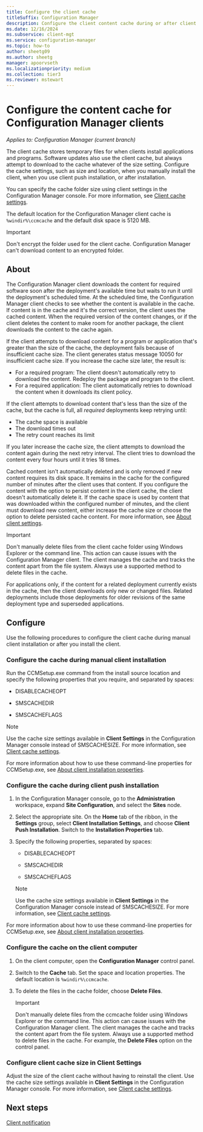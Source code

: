 ```yaml
---
title: Configure the client cache
titleSuffix: Configuration Manager
description: Configure the client content cache during or after client install.
ms.date: 12/16/2024
ms.subservice: client-mgt
ms.service: configuration-manager
ms.topic: how-to
author: sheetg09
ms.author: sheetg
manager: apoorvseth
ms.localizationpriority: medium
ms.collection: tier3
ms.reviewer: mstewart
---
```


# Configure the content cache for Configuration Manager clients

*Applies to: Configuration Manager (current branch)*

The client cache stores temporary files for when clients install applications and programs. Software updates also use the client cache, but always attempt to download to the cache whatever of the size setting. Configure the cache settings, such as size and location, when you manually install the client, when you use client push installation, or after installation.

You can specify the cache folder size using client settings in the Configuration Manager console. For more information, see [Client cache settings](../deploy/about-client-settings.md#client-cache-settings).

The default location for the Configuration Manager client cache is `%windir%\ccmcache` and the default disk space is 5120 MB.

> [!IMPORTANT]
> Don't encrypt the folder used for the client cache. Configuration Manager can't download content to an encrypted folder.

## About

The Configuration Manager client downloads the content for required software soon after the deployment's available time but waits to run it until the deployment's scheduled time. At the scheduled time, the Configuration Manager client checks to see whether the content is available in the cache. If content is in the cache and it's the correct version, the client uses the cached content. When the required version of the content changes, or if the client deletes the content to make room for another package, the client downloads the content to the cache again.

If the client attempts to download content for a program or application that's greater than the size of the cache, the deployment fails because of insufficient cache size. The client generates status message 10050 for insufficient cache size. If you increase the cache size later, the result is:

- For a required program: The client doesn't automatically retry to download the content. Redeploy the package and program to the client.
- For a required application: The client automatically retries to download the content when it downloads its client policy.

If the client attempts to download content that's less than the size of the cache, but the cache is full, all *required* deployments keep retrying until:

- The cache space is available
- The download times out
- The retry count reaches its limit

If you later increase the cache size, the client attempts to download the content again during the next retry interval. The client tries to download the content every four hours until it tries 18 times.

Cached content isn't automatically deleted and is only removed if new content requires its disk space. It remains in the cache for the configured number of minutes after the client uses that content. If you configure the content with the option to persist content in the client cache, the client doesn't automatically delete it. If the cache space is used by content that was downloaded within the configured number of minutes, and the client must download new content, either increase the cache size or choose the option to delete persisted cache content. For more information, see [About client settings](../deploy/about-client-settings.md#minimum-duration-before-cached-content-can-be-removed-minutes).

> [!IMPORTANT]
> Don't manually delete files from the client cache folder using Windows Explorer or the command line. This action can cause issues with the Configuration Manager client. The client manages the cache and tracks the content apart from the file system. Always use a supported method to delete files in the cache.<!-- 5788028 -->

For applications only, if the content for a related deployment currently exists in the cache, then the client downloads only new or changed files. Related deployments include those deployments for older revisions of the same deployment type and superseded applications.

## Configure

Use the following procedures to configure the client cache during manual client installation or after you install the client.

### Configure the cache during manual client installation

Run the CCMSetup.exe command from the install source location and specify the following properties that you require, and separated by spaces:

- DISABLECACHEOPT

- SMSCACHEDIR

- SMSCACHEFLAGS

> [!NOTE]
> Use the cache size settings available in **Client Settings** in the Configuration Manager console instead of SMSCACHESIZE. For more information, see [Client cache settings](../deploy/about-client-settings.md#client-cache-settings).

For more information about how to use these command-line properties for CCMSetup.exe, see [About client installation properties](../deploy/about-client-installation-properties.md).

### Configure the cache during client push installation

1. In the Configuration Manager console, go to the **Administration** workspace, expand **Site Configuration**, and select the **Sites** node.

1. Select the appropriate site. On the **Home** tab of the ribbon, in the **Settings** group, select **Client Installation Settings**, and choose **Client Push Installation**. Switch to the **Installation Properties** tab.

1. Specify the following properties, separated by spaces:

    - DISABLECACHEOPT

    - SMSCACHEDIR

    - SMSCACHEFLAGS

    > [!NOTE]
    > Use the cache size settings available in **Client Settings** in the Configuration Manager console instead of SMSCACHESIZE. For more information, see [Client cache settings](../deploy/about-client-settings.md#client-cache-settings).

For more information about how to use these command-line properties for CCMSetup.exe, see [About client installation properties](../deploy/about-client-installation-properties.md).

### Configure the cache on the client computer

1. On the client computer, open the **Configuration Manager** control panel.

1. Switch to the **Cache** tab. Set the space and location properties. The default location is `%windir%\ccmcache`.

1. To delete the files in the cache folder, choose **Delete Files**.

    > [!IMPORTANT]
    > Don't manually delete files from the ccmcache folder using Windows Explorer or the command line. This action can cause issues with the Configuration Manager client. The client manages the cache and tracks the content apart from the file system. Always use a supported method to delete files in the cache. For example, the **Delete Files** option on the control panel.<!-- 5788028 -->

### Configure client cache size in Client Settings

Adjust the size of the client cache without having to reinstall the client. Use the cache size settings available in **Client Settings** in the Configuration Manager console. For more information, see [Client cache settings](../deploy/about-client-settings.md#client-cache-settings).

## Next steps

[Client notification](client-notification.md)
